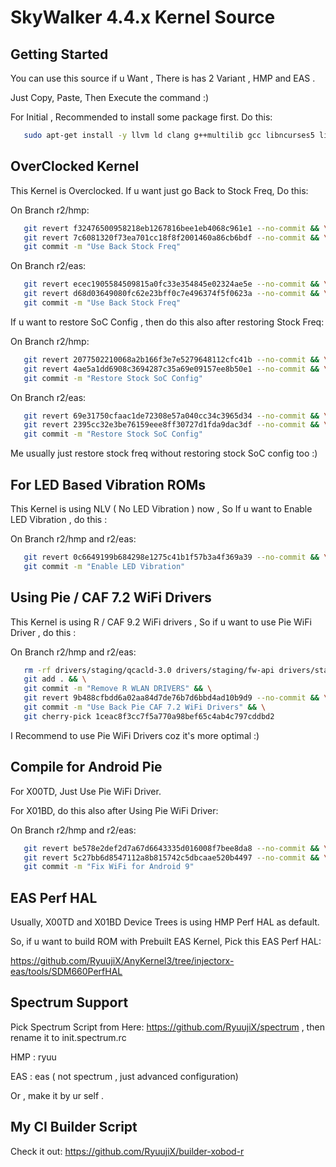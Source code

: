 SkyWalker 4.4.x Kernel Source
====================================

Getting Started
---------------
You can use this source if u Want , 
There is has 2 Variant , HMP and EAS .

Just Copy, Paste, Then Execute the command :)

For Initial , Recommended to install some package first. Do this:

```bash
   sudo apt-get install -y llvm ld clang g++multilib gcc libncurses5 libstdc++6
```

OverClocked Kernel
------------------
This Kernel is Overclocked. If u want just go Back to Stock Freq, Do this:

On Branch r2/hmp:
```bash
   git revert f32476500958218eb1267816bee1eb4068c961e1 --no-commit && \
   git revert 7c6081320f73ea701cc18f8f2001460a86cb6bdf --no-commit && \
   git commit -m "Use Back Stock Freq"
```

On Branch r2/eas:
```bash
   git revert ecec1905584509815a0fc33e354845e02324ae5e --no-commit && \
   git revert d68d03649080fc62e23bff0c7e496374f5f0623a --no-commit && \
   git commit -m "Use Back Stock Freq"
```
If u want to restore SoC Config , then do this also after restoring Stock Freq:

On Branch r2/hmp:
```bash
   git revert 2077502210068a2b166f3e7e5279648112cfc41b --no-commit && \
   git revert 4ae5a1dd6908c3694287c35a69e09157ee8b50e1 --no-commit && \
   git commit -m "Restore Stock SoC Config"
```

On Branch r2/eas:
```bash
   git revert 69e31750cfaac1de72308e57a040cc34c3965d34 --no-commit && \
   git revert 2395cc32e3be76159eee8ff30727d1fda9dac3df --no-commit && \
   git commit -m "Restore Stock SoC Config"
```

Me usually just restore stock freq without restoring stock SoC config too :)

For LED Based Vibration ROMs
----------------------------
This Kernel is using NLV ( No LED Vibration ) now , So If u want to Enable
LED Vibration , do this :

On Branch r2/hmp and r2/eas:
```bash
   git revert 0c6649199b684298e1275c41b1f57b3a4f369a39 --no-commit && \
   git commit -m "Enable LED Vibration"
```

Using Pie / CAF 7.2 WiFi Drivers
--------------------------------
This Kernel is using R / CAF 9.2 WiFi drivers , So if u want to use
Pie WiFi Driver , do this :

On Branch r2/hmp and r2/eas:
```bash
   rm -rf drivers/staging/qcacld-3.0 drivers/staging/fw-api drivers/staging/qca-wifi-host-cmn && \
   git add . && \
   git commit -m "Remove R WLAN DRIVERS" && \
   git revert 9b488cfbdd6a02aa84d7de76b7d6bbd4ad10b9d9 --no-commit && \
   git commit -m "Use Back Pie CAF 7.2 WiFi Drivers" && \
   git cherry-pick 1ceac8f3cc7f5a770a98bef65c4ab4c797cddbd2
```

I Recommend to use Pie WiFi Drivers coz it's more optimal :)

Compile for Android Pie
-----------------------

For X00TD, Just Use Pie WiFi Driver.

For X01BD, do this also after Using Pie WiFi Driver:

On Branch r2/hmp and r2/eas:
```bash
   git revert be578e2def2d7a67d6643335d016008f7bee8da8 --no-commit && \
   git revert 5c27bb6d8547112a8b815742c5dbcaae520b4497 --no-commit && \
   git commit -m "Fix WiFi for Android 9"
```

EAS Perf HAL
------------
Usually, X00TD and X01BD Device Trees is using HMP Perf HAL as default.

So, if u want to build ROM with Prebuilt EAS Kernel, Pick this EAS Perf HAL:

https://github.com/RyuujiX/AnyKernel3/tree/injectorx-eas/tools/SDM660PerfHAL

Spectrum Support
----------------
Pick Spectrum Script from Here: https://github.com/RyuujiX/spectrum , then rename it to init.spectrum.rc

HMP : ryuu

EAS : eas ( not spectrum , just advanced configuration)

Or , make it by ur self .

My CI Builder Script
--------------------
Check it out: https://github.com/RyuujiX/builder-xobod-r